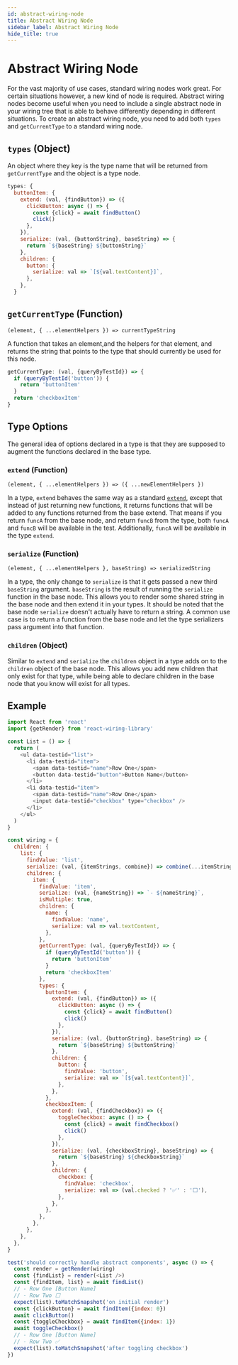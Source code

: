 ```yaml
---
id: abstract-wiring-node
title: Abstract Wiring Node
sidebar_label: Abstract Wiring Node
hide_title: true
---
```


# Abstract Wiring Node

For the vast majority of use cases, standard wiring nodes work great. For
certain situations however, a new kind of node is required. Abstract wiring
nodes become useful when you need to include a single abstract node in your
wiring tree that is able to behave differently depending in different
situations. To create an abstract wiring node, you need to add both `types` and
`getCurrentType` to a standard wiring node.

## `types` (Object)

An object where they key is the type name that will be returned from
`getCurrentType` and the object is a type node.

```javascript
types: {
  buttonItem: {
    extend: (val, {findButton}) => ({
      clickButton: async () => {
        const {click} = await findButton()
        click()
      },
    }),
    serialize: (val, {buttonString}, baseString) => {
      return `${baseString} ${buttonString}`
    },
    children: {
      button: {
        serialize: val => `[${val.textContent}]`,
      },
    },
  }
```

## `getCurrentType` (Function)

`(element, { ...elementHelpers }) => currentTypeString`

A function that takes an element,and the helpers for that element, and returns
the string that points to the type that should currently be used for this node.

```javascript
getCurrentType: (val, {queryByTestId}) => {
  if (queryByTestId('button')) {
    return 'buttonItem'
  }
  return 'checkboxItem'
}
```

## Type Options

The general idea of options declared in a type is that they are supposed to
augment the functions declared in the base type.

### `extend` (Function)

`(element, { ...elementHelpers }) => ({ ...newElementHelpers })`

In a type, `extend` behaves the same way as a standard
[`extend`](wiring-node.md#extend-function), except that instead of just
returning new functions, it returns functions that will be added to any
functions returned from the base extend. That means if you return `funcA` from
the base node, and return `funcB` from the type, both `funcA` and `funcB` will
be available in the test. Additionally, `funcA` will be available in the type
`extend`.

### `serialize` (Function)

`(element, { ...elementHelpers }, baseString) => serializedString`

In a type, the only change to `serialize` is that it gets passed a new third
`baseString` argument. `baseString` is the result of running the `serialize`
function in the base node. This allows you to render some shared string in the
base node and then extend it in your types. It should be noted that the base
node `serialize` doesn't actually have to return a string. A common use case is
to return a function from the base node and let the type serializers pass
argument into that function.

### `children` (Object)

Similar to `extend` and `serialize` the `children` object in a type adds on to
the `children` object of the base node. This allows you add new children that
only exist for that type, while being able to declare children in the base node
that you know will exist for all types.

## Example

```javascript
import React from 'react'
import {getRender} from 'react-wiring-library'

const List = () => {
  return (
    <ul data-testid="list">
      <li data-testid="item">
        <span data-testid="name">Row One</span>
        <button data-testid="button">Button Name</button>
      </li>
      <li data-testid="item">
        <span data-testid="name">Row One</span>
        <input data-testid="checkbox" type="checkbox" />
      </li>
    </ul>
  )
}

const wiring = {
  children: {
    list: {
      findValue: 'list',
      serialize: (val, {itemStrings, combine}) => combine(...itemStrings),
      children: {
        item: {
          findValue: 'item',
          serialize: (val, {nameString}) => `- ${nameString}`,
          isMultiple: true,
          children: {
            name: {
              findValue: 'name',
              serialize: val => val.textContent,
            },
          },
          getCurrentType: (val, {queryByTestId}) => {
            if (queryByTestId('button')) {
              return 'buttonItem'
            }
            return 'checkboxItem'
          },
          types: {
            buttonItem: {
              extend: (val, {findButton}) => ({
                clickButton: async () => {
                  const {click} = await findButton()
                  click()
                },
              }),
              serialize: (val, {buttonString}, baseString) => {
                return `${baseString} ${buttonString}`
              },
              children: {
                button: {
                  findValue: 'button',
                  serialize: val => `[${val.textContent}]`,
                },
              },
            },
            checkboxItem: {
              extend: (val, {findCheckbox}) => ({
                toggleCheckbox: async () => {
                  const {click} = await findCheckbox()
                  click()
                },
              }),
              serialize: (val, {checkboxString}, baseString) => {
                return `${baseString} ${checkboxString}`
              },
              children: {
                checkbox: {
                  findValue: 'checkbox',
                  serialize: val => (val.checked ? '✅' : '⬜️'),
                },
              },
            },
          },
        },
      },
    },
  },
}

test('should correctly handle abstract components', async () => {
  const render = getRender(wiring)
  const {findList} = render(<List />)
  const {findItem, list} = await findList()
  // - Row One [Button Name]
  // - Row Two ⬜️
  expect(list).toMatchSnapshot('on initial render')
  const {clickButton} = await findItem({index: 0})
  await clickButton()
  const {toggleCheckbox} = await findItem({index: 1})
  await toggleCheckbox()
  // - Row One [Button Name]
  // - Row Two ✅
  expect(list).toMatchSnapshot('after toggling checkbox')
})
```
